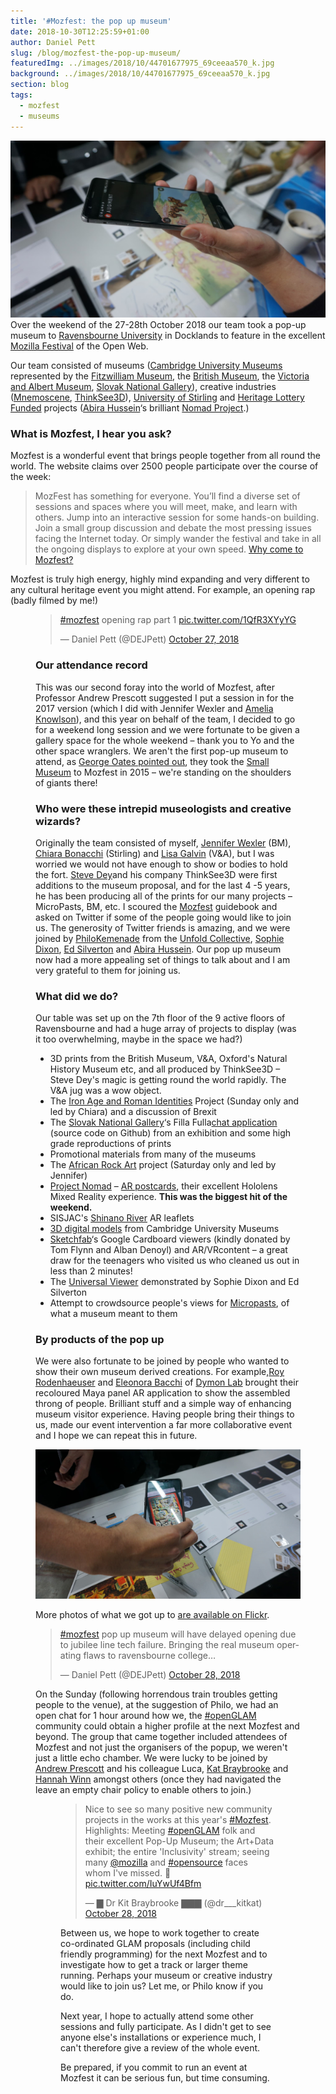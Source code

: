 ```yaml
---
title: '#Mozfest: the pop up museum'
date: 2018-10-30T12:25:59+01:00
author: Daniel Pett
slug: /blog/mozfest-the-pop-up-museum/
featuredImg: ../images/2018/10/44701677975_69ceeaa570_k.jpg
background: ../images/2018/10/44701677975_69ceeaa570_k.jpg
section: blog
tags:
  - mozfest
  - museums
---
```

![](../images/2018/10/44701677975_69ceeaa570_k.jpg)
Over the weekend of the 27-28th October 2018 our team took a pop-up museum to [Ravensbourne University](https://www.ravensbourne.ac.uk) in Docklands to feature in the excellent [Mozilla Festival](https://mozillafestival.org/) of the Open Web. 

Our team consisted of museums ([Cambridge University Museums](https://www.museums.cam.ac.uk) represented by the [Fitzwilliam Museum](https://www.fitzmuseum.cam.ac.uk/), the [British Museum](https://britishmuseum.org), the [Victoria and Albert Museum](https://www.vam.ac.uk/), [Slovak National Gallery](https://www.sng.sk/en)), creative industries ([Mnemoscene](https://mnemoscene.io/), [ThinkSee3D](https://www.thinksee3d.com/)), [University of Stirling](https://www.stir.ac.uk/) and [Heritage Lottery Funded](https://www.hlf.org.uk/) projects ([Abira Hussein](https://twitter.com/AbiraHussein)‘s brilliant [Nomad Project](https://nomad-project.co.uk/).)

### What is Mozfest, I hear you ask?

Mozfest is a wonderful event that brings people together from all round the world. The website claims over 2500 people participate over the course of the week:

> MozFest has something for everyone. You’ll find a diverse set of sessions and spaces where you will meet, make, and learn with others. Jump into an interactive session for some hands-on building. Join a small group discussion and debate the most pressing issues facing the Internet today. Or simply wander the festival and take in all the ongoing displays to explore at your own speed. [Why come to Mozfest?](https://mozillafestival.org/why-come-to-mozfest)

Mozfest is truly high energy, highly mind expanding and very different to any cultural heritage event you might attend. For example, an opening rap (badly filmed by me!)<figure class="wp-block-embed-twitter wp-block-embed is-type-rich is-provider-twitter">

<blockquote class="twitter-tweet" data-lang="en"><p lang="en" dir="ltr"><a href="https://twitter.com/hashtag/mozfest?src=hash&amp;ref_src=twsrc%5Etfw">#mozfest</a> opening rap part 1 <a href="https://t.co/1QfR3XYyYG">pic.twitter.com/1QfR3XYyYG</a></p>&mdash; Daniel Pett (@DEJPett) <a href="https://twitter.com/DEJPett/status/1056275200252264449?ref_src=twsrc%5Etfw">October 27, 2018</a></blockquote>



### Our attendance record

This was our second foray into the world of Mozfest, after Professor Andrew Prescott suggested I put a session in for the 2017 version (which I did with Jennifer Wexler and [Amelia Knowlson](http://ameliaknowlson.com/)), and this year on behalf of the team, I decided to go for a weekend long session and we were fortunate to be given a gallery space for the whole weekend &#8211; thank you to Yo and the other space wranglers. We aren't the first pop-up museum to attend, as [George Oates pointed out](https://twitter.com/ukglo/status/1056502154440130560), they took the [Small Museum](https://thesmallmuseum.org/2015/11/14/the-small-museum-v2/) to Mozfest in 2015 &#8211; we're standing on the shoulders of giants there!

### Who were these intrepid museologists and creative wizards?

Originally the team consisted of myself, [Jennifer Wexler](https://twitter.com/JWexlerBM) (BM), [Chiara Bonacchi](https://twitter.com/ChBonacchi) (Stirling) and [Lisa Galvin](https://twitter.com/LisaGalvin_) (V&A), but I was worried we would not have enough to show or bodies to hold the fort. [Steve Dey](https://twitter.com/thinksee3d)and his company ThinkSee3D were first additions to the museum proposal, and for the last 4 -5 years, he has been producing all of the prints for our many projects &#8211; MicroPasts, BM, etc. I scoured the [Mozfest](https://mozillafestival.org/) guidebook and asked on Twitter if some of the people going would like to join us. The generosity of Twitter friends is amazing, and we were joined by [PhiloKemenade](https://twitter.com/phivk) from the [Unfold Collective](http://unfold.is/), [Sophie Dixon](https://twitter.com/SophieDixon1), [Ed Silverton](https://twitter.com/edsilv) and [Abira Hussein](https://twitter.com/AbiraHussein). Our pop up museum now had a more appealing set of things to talk about and I am very grateful to them for joining us.

### What did we do?

Our table was set up on the 7th floor of the 9 active floors of Ravensbourne and had a huge array of projects to display (was it too overwhelming, maybe in the space we had?)

* 3D prints from the British Museum, V&A, Oxford's Natural History Museum etc, and all produced by ThinkSee3D &#8211; Steve Dey's magic is getting round the world rapidly. The V&A jug was a wow object.
* The [Iron Age and Roman Identities](http://ancientidentities.org/) Project (Sunday only and led by Chiara) and a discussion of Brexit
* The [Slovak National Gallery](https://sng.sk/)&#8216;s Filla Fulla[chat application](https://fillafulla.sng.sk/) (source code on Github) from an exhibition and some high grade reproductions of prints
* Promotional materials from many of the museums
* The [African Rock Art](https://africanrockart.britishmuseum.org) project (Saturday only and led by Jennifer)
* [Project Nomad](https://nomad-project.co.uk/) &#8211; [AR postcards](https://nomad-project.co.uk/ar), their excellent Hololens Mixed Reality experience. **This was the biggest hit of the weekend.**
* SISJAC's [Shinano River](http://sainsbury-institute.org/research/archaeology-and-heritage/shinano-river/) AR leaflets
* [3D digital models](https://sketchfab.com/danielpett/collections/university-of-cambridge-museums) from Cambridge University Museums
* [Sketchfab](https://sketchfab.com)&#8216;s Google Cardboard viewers (kindly donated by Tom Flynn and Alban Denoyl) and AR/VRcontent &#8211; a great draw for the teenagers who visited us who cleaned us out in less than 2 minutes!
* The [Universal Viewer](http://universalviewer.io) demonstrated by Sophie Dixon and Ed Silverton
* Attempt to crowdsource people's views for [Micropasts](https://micropasts.org), of what a museum meant to them

### By products of the pop up

We were also fortunate to be joined by people who wanted to show their own museum derived creations. For example,[Roy Rodenhaeuser](https://twitter.com/RoyRodenhaeuser) and [Eleonora Bacchi](https://twitter.com/EleonoraBacchi) of [Dymon Lab](https://www.dymonlab.com/) brought their recoloured Maya panel AR application to show the assembled throng of people. Brilliant stuff and a simple way of enhancing museum visitor experience. Having people bring their things to us, made our event intervention a far more collaborative event and I hope we can repeat this in future.

![Roy Shows off his tools](../images/2018/10/43797819330_3916327fd1_k.jpg)

More photos of what we got up to [are available on Flickr](https://www.flickr.com/photos/dankate/albums/72157702805961974).

<div class="row justify-content-center bg-light my-3">
        <blockquote class="twitter-tweet" data-width="500" data-dnt="true">
        <p lang="en" dir="ltr">
            <a href="https://twitter.com/hashtag/mozfest?src=hash&ref_src=twsrc%5Etfw">#mozfest</a> pop up museum will have delayed opening due to jubilee line tech failure. Bringing the real museum operating flaws to ravensbourne college&#8230;
        </p>&mdash; Daniel Pett (@DEJPett)
        <a href="https://twitter.com/DEJPett/status/1056494441320595456?ref_src=twsrc%5Etfw">October 28, 2018</a>
    </blockquote>
</div>

On the Sunday (following horrendous train troubles getting people to the venue), at the suggestion of Philo, we had an open chat for 1 hour around how we, the [#openGLAM](https://openglam.org/) community could obtain a higher profile at the next Mozfest and beyond. The group that came together included attendees of Mozfest and not just the organisers of the popup, we weren't just a little echo chamber. We were lucky to be joined by [Andrew Prescott](https://twitter.com/Ajprescott) and his colleague Luca, [Kat Braybrooke](https://twitter.com/codekat) and [Hannah Winn](https://twitter.com/HannahWinn3) amongst others (once they had navigated the leave an empty chair policy to enable others to join.)<figure class="wp-block-embed-twitter wp-block-embed is-type-rich is-provider-twitter">

<blockquote class="twitter-tweet"><p lang="en" dir="ltr">Nice to see so many positive new community projects in the works at this year&#39;s <a href="https://twitter.com/hashtag/Mozfest?src=hash&amp;ref_src=twsrc%5Etfw">#Mozfest</a>. Highlights: Meeting <a href="https://twitter.com/hashtag/openGLAM?src=hash&amp;ref_src=twsrc%5Etfw">#openGLAM</a> folk and their excellent Pop-Up Museum; the Art+Data exhibit; the entire &#39;Inclusivity&#39; stream; seeing many <a href="https://twitter.com/mozilla?ref_src=twsrc%5Etfw">@mozilla</a> and <a href="https://twitter.com/hashtag/opensource?src=hash&amp;ref_src=twsrc%5Etfw">#opensource</a> faces whom I&#39;ve missed. 🎉 <a href="https://t.co/IuYwUf4Bfm">pic.twitter.com/IuYwUf4Bfm</a></p>&mdash; ▇ Dr Kit Braybrooke ▇▇▇ (@dr___kitkat) <a href="https://twitter.com/dr___kitkat/status/1056596037060755457?ref_src=twsrc%5Etfw">October 28, 2018</a></blockquote> 

Between us, we hope to work together to create co-ordinated GLAM proposals (including child friendly programming) for the next Mozfest and to investigate how to get a track or larger theme running. Perhaps your museum or creative industry would like to join us? Let me, or Philo know if you do.

Next year, I hope to actually attend some other sessions and fully participate. As I didn't get to see anyone else's installations or experience much, I can't therefore give a review of the whole event.

Be prepared, if you commit to run an event at Mozfest it can be serious fun, but time consuming.
